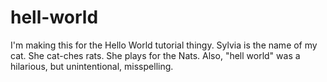 # hell-world
I'm making this for the Hello World tutorial thingy.
Sylvia is the name of my cat.
She cat-ches rats.
She plays for the Nats.
Also, "hell world" was a hilarious, but unintentional, misspelling.
